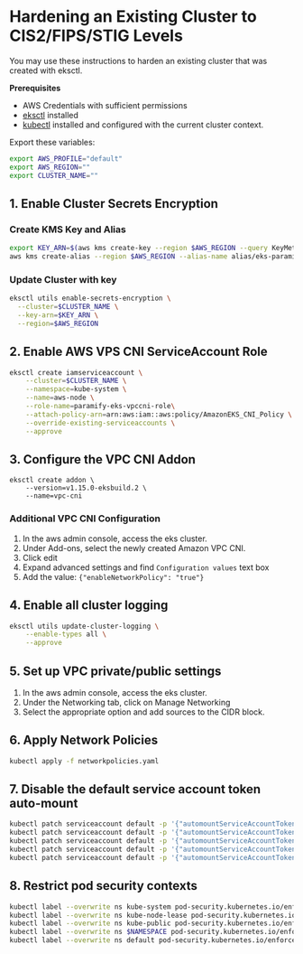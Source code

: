 # Hardening an Existing Cluster to CIS2/FIPS/STIG Levels

You may use these instructions to harden an existing cluster that was created with eksctl.

**Prerequisites**
- AWS Credentials with sufficient permissions
- [eksctl](https://eksctl.io/) installed
- [kubectl](https://kubernetes.io/docs/tasks/tools/) installed and configured with the current cluster context.

Export these variables:
```bash
export AWS_PROFILE="default"
export AWS_REGION=""
export CLUSTER_NAME=""
```

## 1. Enable Cluster Secrets Encryption
### Create KMS Key and Alias
```bash
export KEY_ARN=$(aws kms create-key --region $AWS_REGION --query KeyMetadata.Arn --output text)
aws kms create-alias --region $AWS_REGION --alias-name alias/eks-paramify-master-key --target-key-id $(echo $KEY_ARN | cut -d "/" -f 2)
```

### Update Cluster with key
```bash
eksctl utils enable-secrets-encryption \
  --cluster=$CLUSTER_NAME \
  --key-arn=$KEY_ARN \
  --region=$AWS_REGION
```

## 2. Enable AWS VPS CNI ServiceAccount Role
```bash
eksctl create iamserviceaccount \
    --cluster=$CLUSTER_NAME \
    --namespace=kube-system \
    --name=aws-node \
    --role-name=paramify-eks-vpccni-role\
    --attach-policy-arn=arn:aws:iam::aws:policy/AmazonEKS_CNI_Policy \
    --override-existing-serviceaccounts \
    --approve
```

## 3. Configure the VPC CNI Addon
```
eksctl create addon \
    --version=v1.15.0-eksbuild.2 \
    --name=vpc-cni
```
### Additional VPC CNI Configuration
1. In the aws admin console, access the eks cluster.
2. Under Add-ons, select the newly created Amazon VPC CNI.
3. Click edit
4. Expand advanced settings and find `Configuration values` text box
5. Add the value: `{"enableNetworkPolicy": "true"}`

## 4. Enable all cluster logging
```bash
eksctl utils update-cluster-logging \
    --enable-types all \
    --approve
```

## 5. Set up VPC private/public settings
1. In the aws admin console, access the eks cluster.
2. Under the Networking tab, click on Manage Networking
3. Select the appropriate option and add sources to the CIDR block.


## 6. Apply Network Policies
```bash
kubectl apply -f networkpolicies.yaml
```

## 7. Disable the default service account token auto-mount
```bash
kubectl patch serviceaccount default -p '{"automountServiceAccountToken": false}' -n default
kubectl patch serviceaccount default -p '{"automountServiceAccountToken": false}' -n $NAMESPACE
kubectl patch serviceaccount default -p '{"automountServiceAccountToken": false}' -n kube-system
kubectl patch serviceaccount default -p '{"automountServiceAccountToken": false}' -n kube-public
kubectl patch serviceaccount default -p '{"automountServiceAccountToken": false}' -n kube-node-lease
```

## 8. Restrict pod security contexts
```bash
kubectl label --overwrite ns kube-system pod-security.kubernetes.io/enforce=privileged
kubectl label --overwrite ns kube-node-lease pod-security.kubernetes.io/enforce=baseline
kubectl label --overwrite ns kube-public pod-security.kubernetes.io/enforce=baseline
kubectl label --overwrite ns $NAMESPACE pod-security.kubernetes.io/enforce=baseline
kubectl label --overwrite ns default pod-security.kubernetes.io/enforce=restricted
```


